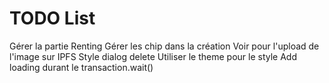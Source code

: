 # TODO List

Gérer la partie Renting
Gérer les chip dans la création
Voir pour l'upload de l'image sur IPFS
Style dialog delete
Utiliser le theme pour le style
Add loading durant le transaction.wait()
